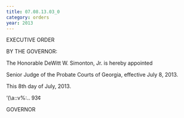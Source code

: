 ```yaml
---
title: 07.08.13.03_0
category: orders
year: 2013
---
```

 

EXECUTIVE ORDER

BY THE GOVERNOR:

The Honorable DeWitt W. Simonton, Jr. is hereby appointed

Senior Judge of the Probate Courts of Georgia, effective July
8, 2013.

This 8th day of July, 2013.

‘(\a::v%:.. 93¢

GOVERNOR

